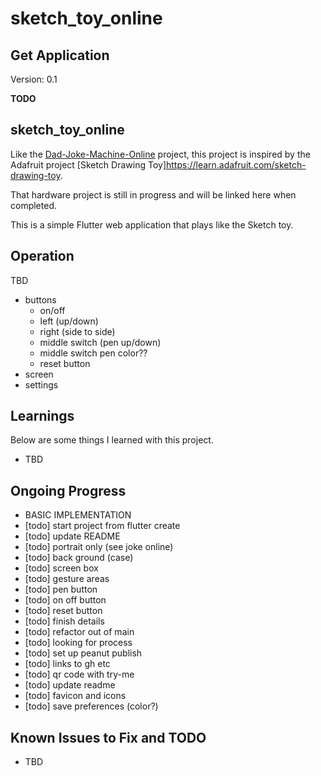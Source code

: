 # sketch_toy_online

## Get Application
Version: 0.1

<b>TODO</b>

<!-- 
GH-Pages site: https://alpiepho.github.io/magtag_jokes_online/

or QR Code:

<br>
<b>TRY ME!</b>

![QR Code](./qr-code.png) 
-->


## sketch_toy_online

Like the [Dad-Joke-Machine-Online](https://github.com/alpiepho/magtag_jokes_online) project, this project is inspired by the Adafruit project [Sketch Drawing Toy]https://learn.adafruit.com/sketch-drawing-toy.

That hardware project is still in progress and will be linked here when completed.

This is a simple Flutter web application that plays like the Sketch toy.

## Operation

TBD

- buttons
    - on/off
    - left (up/down)
    - right (side to side)
    - middle switch (pen up/down)
    - middle switch pen color??
    - reset button
- screen
- settings

<!-- 
The application from the above URL will open a respoonsive web page. It is best viewed on a mobile phone with the most testing on and iPhoneX. If opened on iPhone Safari, you can used the middle bottom button to add to the Home Screen (as a PWA). 
-->


## Learnings

Below are some things I learned with this project.
- TBD

## Ongoing Progress

- BASIC IMPLEMENTATION
- [todo] start project from flutter create
- [todo] update README
- [todo] portrait only (see joke online)
- [todo] back ground (case)
- [todo] screen box
- [todo] gesture areas
- [todo] pen button
- [todo] on off button
- [todo] reset button
- [todo] finish details
- [todo] refactor out of main
- [todo] looking for process
- [todo] set up peanut publish
- [todo] links to gh etc
- [todo] qr code with try-me
- [todo] update readme
- [todo] favicon and icons
- [todo] save preferences (color?)


## Known Issues to Fix and TODO
- TBD



